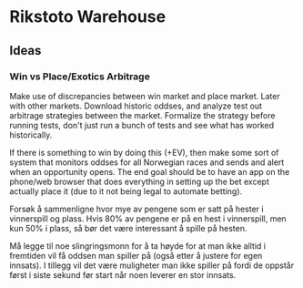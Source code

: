 # Rikstoto Warehouse

## Ideas

### Win vs Place/Exotics Arbitrage

Make use of discrepancies between win market and place market. Later with other markets. Download historic oddses, and analyze test out arbitrage strategies between the market. Formalize the strategy before running tests, don't just run a bunch of tests and see what has worked historically.

If there is something to win by doing this (+EV), then make some sort of system that monitors oddses for all Norwegian races and sends and alert when an opportunity opens. The end goal should be to have an app on the phone/web browser that does everything in setting up the bet except actually place it (due to it not being legal to automate betting).

Forsøk å sammenligne hvor mye av pengene som er satt på hester i vinnerspill og plass. Hvis 80% av pengene er på en hest i vinnerspill, men kun 50% i plass, så bør det være interessant å spille på hesten.

Må legge til noe slingringsmonn for å ta høyde for at man ikke alltid i fremtiden vil få oddsen man spiller på (også etter å justere for egen innsats). I tillegg vil det være muligheter man ikke spiller på fordi de oppstår først i siste sekund før start når noen leverer en stor innsats.
